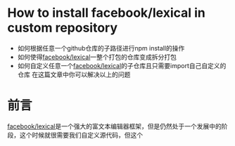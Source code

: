 # How to install facebook/lexical in custom repository

- 如何根据任意一个github仓库的子路径进行npm install的操作
- 如何使得[facebook/lexical](https://github.com/facebook/lexical)一整个打包的仓库变成拆分打包
- 如何自定义任意一个[facebook/lexical](https://github.com/facebook/lexical)的子仓库且只需要import自己自定义的仓库
在这篇文章中你可以解决以上的问题
# 前言
[facebook/lexical](https://github.com/facebook/lexical)是一个强大的富文本编辑器框架，但是仍然处于一个发展中的阶段，这个时候就很需要我们自定义源代码，但这个